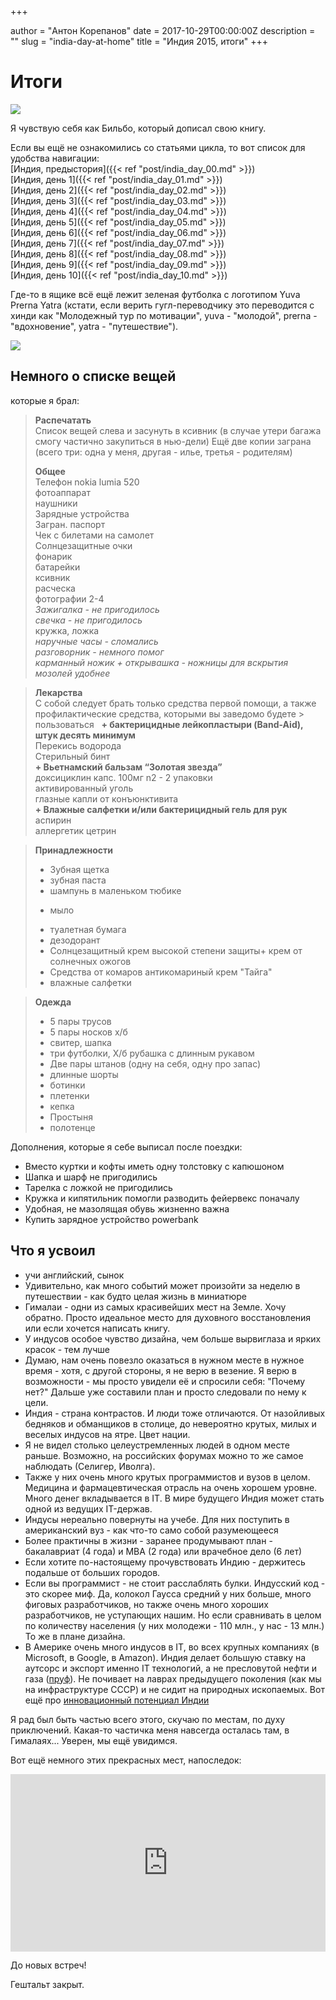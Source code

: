 

+++

author = "Антон Корепанов"
date = 2017-10-29T00:00:00Z
description = ""
slug = "india-day-at-home"
title = "Индия 2015, итоги"
+++

# Итоги

![](http://res.cloudinary.com/ampersd/image/upload/v1509301651/File18_gwblcg.jpg)

Я чувствую себя как Бильбо, который дописал свою книгу. 

Если вы ещё не ознакомились со статьями цикла, то вот список для удобства навигации:  
[Индия, предыстория]({{< ref "post/india_day_00.md" >}})  
[Индия, день 1]({{< ref "post/india_day_01.md" >}})  
[Индия, день 2]({{< ref "post/india_day_02.md" >}})  
[Индия, день 3]({{< ref "post/india_day_03.md" >}})  
[Индия, день 4]({{< ref "post/india_day_04.md" >}})  
[Индия, день 5]({{< ref "post/india_day_05.md" >}})  
[Индия, день 6]({{< ref "post/india_day_06.md" >}})  
[Индия, день 7]({{< ref "post/india_day_07.md" >}})  
[Индия, день 8]({{< ref "post/india_day_08.md" >}})  
[Индия, день 9]({{< ref "post/india_day_09.md" >}})  
[Индия, день 10]({{< ref "post/india_day_10.md" >}})  

Где-то в ящике всё ещё лежит зеленая футболка с логотипом Yuva Prerna Yatra (кстати, если верить гугл-переводчику это переводится с хинди как "Молодежный тур по мотивации", yuva - "молодой", prerna - "вдохновение", yatra - "путешествие"). 

![](http://res.cloudinary.com/ampersd/image/upload/v1509301875/2017-10-29_23.31.13_owplag.jpg)

## Немного о списке вещей
которые я брал:

> **Распечатать**  
> Список вещей слева и засунуть в ксивник (в случае утери багажа смогу частично закупиться в нью-дели)
> Ещё две копии заграна (всего три: одна у меня, другая - илье, третья - родителям)
> 
> **Общее**  
> Телефон nokia lumia 520  
> фотоаппарат  
> наушники  
> Зарядные устройства  
> Загран. паспорт  
> Чек с билетами на самолет  
> Солнцезащитные очки  
> фонарик  
> батарейки  
> ксивник  
> расческа  
> фотографии 2-4  
> *Зажигалка - не пригодилось*  
> *свечка - не пригодилось*  
> кружка, ложка  
> *наручные часы - сломались*  
> *разговорник - немного помог*  
> *карманный ножик + открывашка - ножницы для вскрытия мозолей удобнее*  
>

> **Лекарства**  
> С собой следует брать только средства первой помощи, а также профилактические средства, которыми вы заведомо будете > пользоваться
>  
> **+ бактерицидные лейкопластыри (Band-Aid), штук десять минимум**  
> Перекись водорода  
> Стерильный бинт  
> **+ Вьетнамский бальзам “Золотая звезда”**  
> доксициклин капс. 100мг n2 - 2 упаковки  
> активированный уголь  
> глазные капли от конъюнктивита  
> **+ Влажные салфетки и/или бактерицидный гель для рук**  
> аспирин  
> аллергетик цетрин  

> **Принадлежности**  
> + Зубная щетка  
> + зубная паста  
> + шампунь в маленьком тюбике  
> - мыло  
> + туалетная бумага  
> + дезодорант  
> + Солнцезащитный крем высокой степени защиты+ крем от солнечных ожогов  
> + Средства от комаров антикомариный крем "Тайга"  
> + влажные салфетки  

> **Одежда**  
> + 5 пары трусов   
> + 5 пары носков х/б  
> + свитер,  шапка  
> + три футболки, Х/б рубашка с длинным рукавом   
> + Две пары штанов (одну на себя, одну про запас)  
> + длинные шорты      
> + ботинки  
> + плетенки  
> + кепка  
> + Простыня  
> + полотенце  

Дополнения, которые я себе выписал после поездки:  
- Вместо куртки и кофты иметь одну толстовку с капюшоном  
- Шапка и шарф не пригодились  
- Тарелка с ложкой не пригодились  
- Кружка и кипятильник помогли разводить фейервекс поначалу  
- Удобная, не мазолящая обувь жизненно важна  
- Купить зарядное устройство powerbank

## Что я усвоил

- учи английский, сынок
- Удивительно, как много событий может произойти за неделю в путешествии - как будто целая жизнь в миниатюре
- Гималаи - одни из самых красивейших мест на Земле. Хочу обратно. Просто идеальное место для духовного восстановления или если хочется написать книгу.
- У индусов особое чувство дизайна, чем больше вырвиглаза и ярких красок - тем лучше
- Думаю, нам очень повезло оказаться в нужном месте в нужное время - хотя, с другой стороны, я не верю в везение. Я верю в возможности - мы просто увидели её и спросили себя: "Почему нет?" Дальше уже составили план и просто следовали по нему к цели.
- Индия - страна контрастов. И люди тоже отличаются. От назойливых бедняков и обманщиков в столице, до невероятно крутых, милых и веселых индусов на ятре. Цвет нации.
- Я не видел столько целеустремленных людей в одном месте раньше. Возможно, на российских форумах можно то же самое наблюдать (Селигер, Иволга).
- Также у них очень много крутых программистов и вузов в целом. Медицина и фармацевтическая отрасль на очень хорошем уровне. Много денег вкладывается в IT. В мире будущего Индия может стать одной из ведущих IT-держав.
- Индусы нереально повернуты на учебе. Для них поступить в американский вуз - как что-то само собой разумеющееся
- Более практичны в жизни - заранее продумывают план - бакалавриат (4 года) и MBA (2 года) или врачебное дело (6 лет)
- Если хотите по-настоящему прочувствовать Индию - держитесь подальше от больших городов. 
- Если вы программист - не стоит расслаблять булки. Индусский код - это скорее миф. Да, колокол Гаусса средний у них больше, много фиговых разработчиков, но также очень много хороших разработчиков, не уступающих нашим. Но если сравнивать в целом по количеству населения (у них молодежи - 110 млн., у нас - 13 млн.) То же в плане дизайна. 
- В Америке очень много индусов в IT, во всех крупных компаниях (в Microsoft, в Google, в Amazon). Индия делает большую ставку на аутсорс и экспорт именно IT технологий, а не пресловутой нефти и газа ([пруф](https://www.vedomosti.ru/opinion/articles/2015/09/29/610780-eksport-haiteka)). Не почивает на лаврах предыдущего поколения (как мы на инфраструктуре СССР) и не сидит на природных ископаемых. Вот ещё про [инновационный потенциал Индии](http://orange.strf.ru/client/doctrine.aspx?cat_ob_no=245&ob_no=6034)



Я рад был быть частью всего этого, скучаю по местам, по духу приключений. Какая-то частичка меня навсегда осталась там, в Гималаях... Уверен, мы ещё увидимся.

Вот ещё немного этих прекрасных мест, напоследок:

<div class="Embed">
<div>
<iframe width="560" height="315" src="https://www.youtube.com/embed/aP5qz51cDZk" frameborder="0" allowfullscreen></iframe>
</div>
</div>

До новых встреч!

Гештальт закрыт.


<style>

.Embed > div {
  padding-bottom: 56.25%;
  position: relative;
}

.Embed iframe {
  position: absolute;
  left: 0;
  top: 0;
  width: 100%;
  height: 100%;
}

</style>